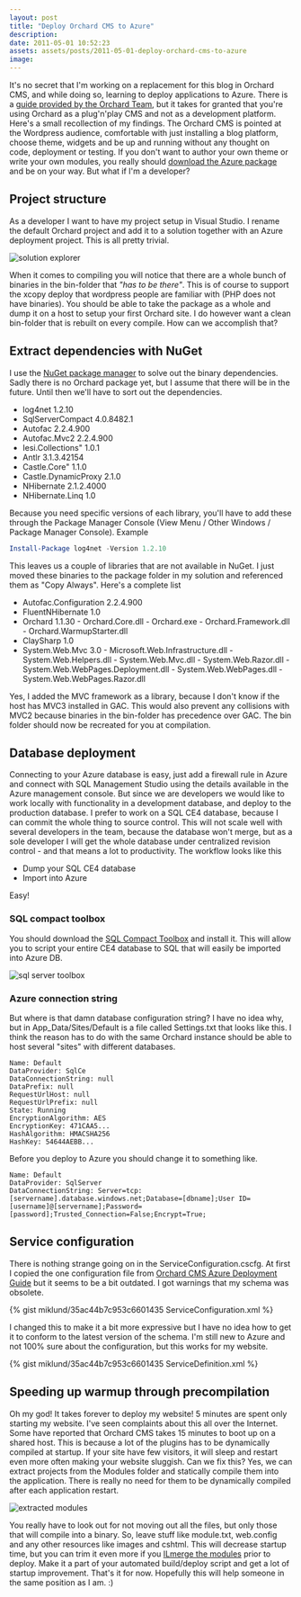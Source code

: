 ```yaml
---
layout: post
title: "Deploy Orchard CMS to Azure"
description:
date: 2011-05-01 10:52:23
assets: assets/posts/2011-05-01-deploy-orchard-cms-to-azure
image: 
---
```


It's no secret that I'm working on a replacement for this blog in Orchard CMS, and while doing so, learning to deploy applications to Azure. There is a [guide provided by the Orchard Team](http://www.orchardproject.net/docs/Deploying-Orchard-to-Windows-Azure.ashx "Deploying Orchard to Windows Azure"), but it takes for granted that you're using Orchard as a plug'n'play CMS and not as a development platform. Here's a small recollection of my findings.  The Orchard CMS is pointed at the Wordpress audience, comfortable with just installing a blog platform, choose theme, widgets and be up and running without any thought on code, deployment or testing. If you don't want to author your own theme or write your own modules, you really should [download the Azure package](http://orchard.codeplex.com/releases/view/59918) and be on your way. But what if I'm a developer?

## Project structure

As a developer I want to have my project setup in Visual Studio. I rename the default Orchard project and add it to a solution together with an Azure deployment project. This is all pretty trivial.

![solution explorer](/assets/posts/2011-05-01-deploy-orchard-cms-to-azure/solutionexplorer.png)

When it comes to compiling you will notice that there are a whole bunch of binaries in the bin-folder that _"has to be there"_. This is of course to support the xcopy deploy that wordpress people are familiar with (PHP does not have binaries). You should be able to take the package as a whole and dump it on a host to setup your first Orchard site.  I do however want a clean bin-folder that is rebuilt on every compile. How can we accomplish that?

## Extract dependencies with NuGet

I use the [NuGet package manager](http://visualstudiogallery.msdn.microsoft.com/27077b70-9dad-4c64-adcf-c7cf6bc9970c) to solve out the binary dependencies. Sadly there is no Orchard package yet, but I assume that there will be in the future. Until then we'll have to sort out the dependencies.

* log4net 1.2.10
* SqlServerCompact 4.0.8482.1
* Autofac 2.2.4.900
* Autofac.Mvc2 2.2.4.900
* Iesi.Collections" 1.0.1
* Antlr 3.1.3.42154
* Castle.Core" 1.1.0
* Castle.DynamicProxy 2.1.0
* NHibernate 2.1.2.4000
* NHibernate.Linq 1.0

Because you need specific versions of each library, you'll have to add these through the Package Manager Console (View Menu / Other Windows / Package Manager Console). Example

```powershell
Install-Package log4net -Version 1.2.10
```

This leaves us a couple of libraries that are not available in NuGet. I just moved these binaries to the package folder in my solution and referenced them as "Copy Always". Here's a complete list

* Autofac.Configuration 2.2.4.900
* FluentNHibernate 1.0
* Orchard 1.1.30 - Orchard.Core.dll - Orchard.exe - Orchard.Framework.dll - Orchard.WarmupStarter.dll
* ClaySharp 1.0
* System.Web.Mvc 3.0 - Microsoft.Web.Infrastructure.dll - System.Web.Helpers.dll - System.Web.Mvc.dll - System.Web.Razor.dll - System.Web.WebPages.Deployment.dll - System.Web.WebPages.dll - System.Web.WebPages.Razor.dll

Yes, I added the MVC framework as a library, because I don't know if the host has MVC3 installed in GAC. This would also prevent any collisions with MVC2 because binaries in the bin-folder has precedence over GAC.  The bin folder should now be recreated for you at compilation.

## Database deployment

Connecting to your Azure database is easy, just add a firewall rule in Azure and connect with SQL Management Studio using the details available in the Azure management console.  But since we are developers we would like to work locally with functionality in a development database, and deploy to the production database. I prefer to work on a SQL CE4 database, because I can commit the whole thing to source control. This will not scale well with several developers in the team, because the database won't merge, but as a sole developer I will get the whole database under centralized revision control - and that means a lot to productivity.  The workflow looks like this

* Dump your SQL CE4 database
* Import into Azure

Easy!

### SQL compact toolbox

You should download the [SQL Compact Toolbox](http://visualstudiogallery.msdn.microsoft.com/0e313dfd-be80-4afb-b5e9-6e74d369f7a1) and install it. This will allow you to script your entire CE4 database to SQL that will easily be imported into Azure DB.

![sql server toolbox](/assets/posts/2011-05-01-deploy-orchard-cms-to-azure/sqlservertoolbox.png)

### Azure connection string

But where is that damn database configuration string? I have no idea why, but in App_Data/Sites/Default is a file called Settings.txt that looks like this. I think the reason has to do with the same Orchard instance should be able to host several "sites" with different databases.

```
Name: Default
DataProvider: SqlCe
DataConnectionString: null
DataPrefix: null
RequestUrlHost: null
RequestUrlPrefix: null
State: Running
EncryptionAlgorithm: AES
EncryptionKey: 471CAA5...
HashAlgorithm: HMACSHA256
HashKey: 54644AEBB...
```

Before you deploy to Azure you should change it to something like.

```
Name: Default
DataProvider: SqlServer
DataConnectionString: Server=tcp:[servername].database.windows.net;Database=[dbname];User ID=[username]@[servername];Password=[password];Trusted_Connection=False;Encrypt=True;
```

## Service configuration

There is nothing strange going on in the ServiceConfiguration.cscfg. At first I copied the one configuration file from [Orchard CMS Azure Deployment Guide](http://www.orchardproject.net/docs/Deploying-Orchard-to-Windows-Azure.ashx) but it seems to be a bit outdated. I got warnings that my schema was obsolete.

{% gist miklund/35ac44b7c953c6601435 ServiceConfiguration.xml %} 

I changed this to make it a bit more expressive but I have no idea how to get it to conform to the latest version of the schema. I'm still new to Azure and not 100% sure about the configuration, but this works for my website.

{% gist miklund/35ac44b7c953c6601435 ServiceDefinition.xml %} 

## Speeding up warmup through precompilation

Oh my god! It takes forever to deploy my website! 5 minutes are spent only starting my website. I've seen complaints about this all over the Internet. Some have reported that Orchard CMS takes 15 minutes to boot up on a shared host. This is because a lot of the plugins has to be dynamically compiled at startup. If your site have few visitors, it will sleep and restart even more often making your website sluggish. Can we fix this?  Yes, we can extract projects from the Modules folder and statically compile them into the application. There is really no need for them to be dynamically compiled after each application restart.

![extracted modules](/assets/posts/2011-05-01-deploy-orchard-cms-to-azure/extracted_modules.png)

You really have to look out for not moving out all the files, but only those that will compile into a binary. So, leave stuff like module.txt, web.config and any other resources like images and cshtml.  This will decrease startup time, but you can trim it even more if you [ILmerge the modules](/2010/07/06/merge-assemblies-with-ilmerge.html "Merge assemblies with ILmerge") prior to deploy. Make it a part of your automated build/deploy script and get a lot of startup improvement.  That's it for now. Hopefully this will help someone in the same position as I am. :)
